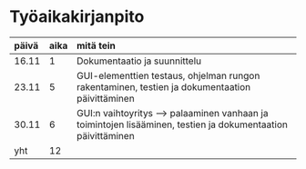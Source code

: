 # Työaikakirjanpito

|päivä|aika|mitä tein|
|:----|:--|:-------|
|16.11|1|Dokumentaatio ja suunnittelu
|23.11|5|GUI-elementtien testaus, ohjelman rungon rakentaminen, testien ja dokumentaation päivittäminen
|30.11|6|GUI:n vaihtoyritys --> palaaminen vanhaan ja toimintojen lisääminen, testien ja dokumentaation päivittäminen
|yht| 12